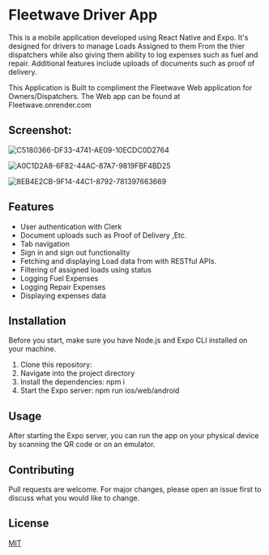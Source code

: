 # Fleetwave Driver App

This is a mobile application developed using React Native and Expo. It's designed for drivers to manage Loads Assigned to them From the thier dispatchers while also giving them ability to log expenses such as fuel and repair. Additional features include uploads of documents such as proof of delivery.

This Application is Built to compliment the Fleetwave Web application for Owners/Dispatchers. The Web app can be found at Fleetwave.onrender.com

## Screenshot:

![C5180366-DF33-4741-AE09-10ECDC0D2764](https://github.com/sharmrb/Fleetwave-App/assets/57459468/baa9a5c9-25e0-4ad5-ace5-1fedf57ddddf)

![A0C1D2A8-6F82-44AC-87A7-9819FBF4BD25](https://github.com/sharmrb/Fleetwave-App/assets/57459468/35db87a6-37ec-4810-aafa-51e4483ea6f0)

![8EB4E2CB-9F14-44C1-8792-781397663669](https://github.com/sharmrb/Fleetwave-App/assets/57459468/bdaf6f31-e946-4772-a0c1-8d39e0670044)

## Features

- User authentication with Clerk
- Document uploads such as Proof of Delivery ,Etc. 
- Tab navigation
- Sign in and sign out functionality
- Fetching and displaying Load data from with RESTful APIs.
- Filtering of assigned loads using status
- Logging Fuel Expenses
- Logging Repair Expenses
- Displaying expenses data

## Installation

Before you start, make sure you have Node.js and Expo CLI installed on your machine.

1. Clone this repository:
2.  Navigate into the project directory
3. Install the dependencies: npm i
4. Start the Expo server: npm run ios/web/android



## Usage

After starting the Expo server, you can run the app on your physical device by scanning the QR code or on an emulator.

## Contributing

Pull requests are welcome. For major changes, please open an issue first to discuss what you would like to change.

## License

[MIT](https://choosealicense.com/licenses/mit/)
